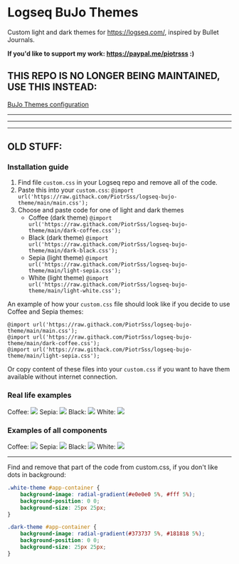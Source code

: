 # Logseq BuJo Themes
Custom light and dark themes for https://logseq.com/, inspired by Bullet Journals.

**If you'd like to support my work: https://paypal.me/piotrsss :)**


## THIS REPO IS NO LONGER BEING MAINTAINED, USE THIS INSTEAD:

[BuJo Themes configuration](https://piotrsss.github.io/logseq-tools/public/#/bujo-themes)
 
---
---
---
 
## OLD STUFF:

### Installation guide

1. Find file `custom.css` in your Logseq repo and remove all of the code.
2. Paste this into your `custom.css`: `@import url('https://raw.githack.com/PiotrSss/logseq-bujo-theme/main/main.css');`
3. Choose and paste code for one of light and dark themes
    - Coffee (dark theme) `@import url('https://raw.githack.com/PiotrSss/logseq-bujo-theme/main/dark-coffee.css');`
    - Black (dark theme) `@import url('https://raw.githack.com/PiotrSss/logseq-bujo-theme/main/dark-black.css');`
    - Sepia (light theme) `@import url('https://raw.githack.com/PiotrSss/logseq-bujo-theme/main/light-sepia.css');`
    - White (light theme) `@import url('https://raw.githack.com/PiotrSss/logseq-bujo-theme/main/light-white.css');`

An example of how your `custom.css` file should look like if you decide to use Coffee and Sepia themes:
```
@import url('https://raw.githack.com/PiotrSss/logseq-bujo-theme/main/main.css');
@import url('https://raw.githack.com/PiotrSss/logseq-bujo-theme/main/dark-coffee.css');
@import url('https://raw.githack.com/PiotrSss/logseq-bujo-theme/main/light-sepia.css');
```
Or copy content of these files into your `custom.css` if you want to have them available without internet connection.

### Real life examples

Coffee:
![](https://raw.githubusercontent.com/PiotrSss/logseq-bujo-theme/main/logseq-dark-coffee.jpeg)
Sepia:
![](https://raw.githubusercontent.com/PiotrSss/logseq-bujo-theme/main/logseq-light-sepia.jpeg)
Black:
![](https://raw.githubusercontent.com/PiotrSss/logseq-bujo-theme/main/logseq-dark-black.jpeg)
White:
![](https://raw.githubusercontent.com/PiotrSss/logseq-bujo-theme/main/logseq-light-white.jpeg)


### Examples of all components

Coffee:
![](https://raw.githubusercontent.com/PiotrSss/logseq-bujo-theme/main/logseq-dark-coffee-full.jpeg)
Sepia:
![](https://raw.githubusercontent.com/PiotrSss/logseq-bujo-theme/main/logseq-light-sepia-full.jpeg)
Black:
![](https://raw.githubusercontent.com/PiotrSss/logseq-bujo-theme/main/logseq-dark-black-full.jpeg)
White:
![](https://raw.githubusercontent.com/PiotrSss/logseq-bujo-theme/main/logseq-light-white-full.jpeg)

---

Find and remove that part of the code from custom.css, if you don't like dots in background:
```css
.white-theme #app-container {
    background-image: radial-gradient(#e0e0e0 5%, #fff 5%);
    background-position: 0 0;
    background-size: 25px 25px;
}

.dark-theme #app-container {
    background-image: radial-gradient(#373737 5%, #181818 5%);
    background-position: 0 0;
    background-size: 25px 25px;
}
```
